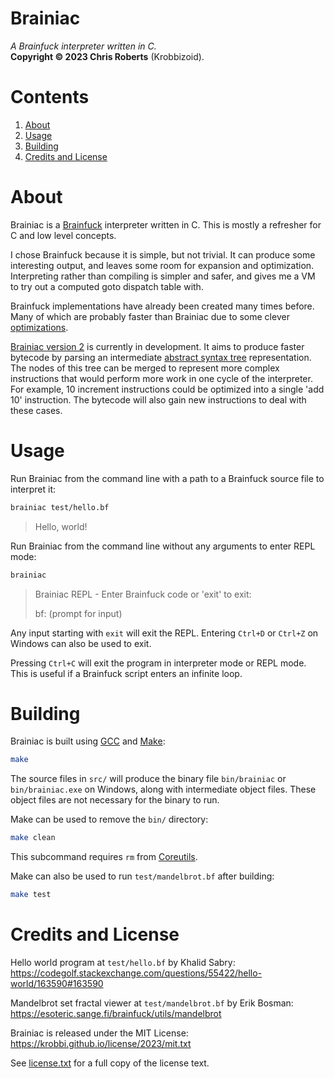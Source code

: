 # Brainiac
_A Brainfuck interpreter written in C._  
__Copyright &copy; 2023 Chris Roberts__ (Krobbizoid).

# Contents
1. [About](#about)
2. [Usage](#usage)
3. [Building](#building)
4. [Credits and License](#credits-and-license)

# About
Brainiac is a [Brainfuck](https://en.wikipedia.org/wiki/Brainfuck) interpreter
written in C. This is mostly a refresher for C and low level concepts.

I chose Brainfuck because it is simple, but not trivial. It can produce some
interesting output, and leaves some room for expansion and optimization.
Interpreting rather than compiling is simpler and safer, and gives me a VM to
try out a computed goto dispatch table with.

Brainfuck implementations have already been created many times before. Many of
which are probably faster than Brainiac due to some clever
[optimizations](https://www.nayuki.io/page/optimizing-brainfuck-compiler).

[Brainiac version 2](https://github.com/krobbi/brainiac/tree/v2) is currently
in development. It aims to produce faster bytecode by parsing an intermediate
[abstract syntax tree](https://en.wikipedia.org/wiki/Abstract_syntax_tree)
representation. The nodes of this tree can be merged to represent more complex
instructions that would perform more work in one cycle of the interpreter. For
example, 10 increment instructions could be optimized into a single 'add 10'
instruction. The bytecode will also gain new instructions to deal with these
cases.

# Usage
Run Brainiac from the command line with a path to a Brainfuck source file to
interpret it:
```bash
brainiac test/hello.bf
```
> Hello, world!

Run Brainiac from the command line without any arguments to enter REPL mode:
```bash
brainiac
```
> Brainiac REPL - Enter Brainfuck code or 'exit' to exit:
>
> bf: (prompt for input)

Any input starting with `exit` will exit the REPL. Entering `Ctrl+D` or
`Ctrl+Z` on Windows can also be used to exit.

Pressing `Ctrl+C` will exit the program in interpreter mode or REPL mode. This
is useful if a Brainfuck script enters an infinite loop.

# Building
Brainiac is built using [GCC](https://gnu.org/software/gcc) and
[Make](https://gnu.org/software/make):
```bash
make
```

The source files in `src/` will produce the binary file `bin/brainiac` or
`bin/brainiac.exe` on Windows, along with intermediate object files. These
object files are not necessary for the binary to run.

Make can be used to remove the `bin/` directory:
```bash
make clean
```

This subcommand requires `rm` from
[Coreutils](https://gnu.org/software/coreutils).

Make can also be used to run `test/mandelbrot.bf` after building:
```bash
make test
```

# Credits and License
Hello world program at `test/hello.bf` by Khalid Sabry:  
https://codegolf.stackexchange.com/questions/55422/hello-world/163590#163590

Mandelbrot set fractal viewer at `test/mandelbrot.bf` by Erik Bosman:  
https://esoteric.sange.fi/brainfuck/utils/mandelbrot

Brainiac is released under the MIT License:  
https://krobbi.github.io/license/2023/mit.txt

See [license.txt](./license.txt) for a full copy of the license text.
